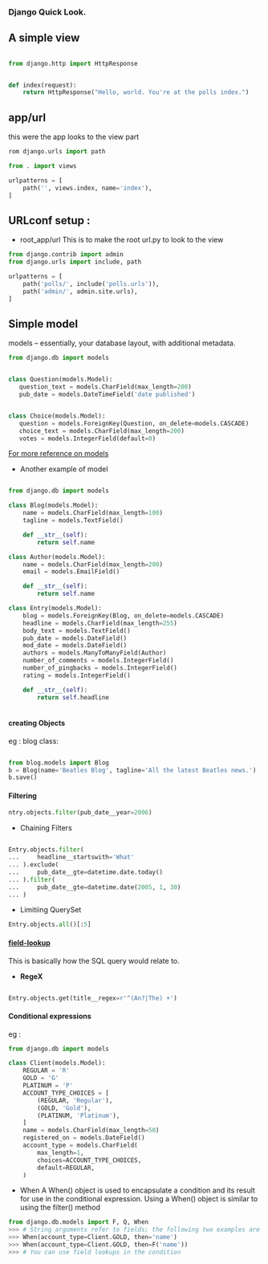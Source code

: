 ### Django Quick Look.

## A simple view 
```python

from django.http import HttpResponse


def index(request):
    return HttpResponse("Hello, world. You're at the polls index.")

```

## app/url

this were the app looks to the view part
```python
rom django.urls import path

from . import views

urlpatterns = [
    path('', views.index, name='index'),
]

```

## URLconf setup :
+ root_app/url
This is to make the root url.py to look to the view
```python
from django.contrib import admin
from django.urls import include, path

urlpatterns = [
    path('polls/', include('polls.urls')),
    path('admin/', admin.site.urls),
]

```

## Simple model 

 models – essentially, your database layout, with additional metadata.

 ```python
from django.db import models


class Question(models.Model):
    question_text = models.CharField(max_length=200)
    pub_date = models.DateTimeField('date published')


class Choice(models.Model):
    question = models.ForeignKey(Question, on_delete=models.CASCADE)
    choice_text = models.CharField(max_length=200)
    votes = models.IntegerField(default=0)
 ```
 [For more reference on models](https://docs.djangoproject.com/en/2.2/intro/tutorial02/)

 + Another example of model

 
```python

from django.db import models

class Blog(models.Model):
    name = models.CharField(max_length=100)
    tagline = models.TextField()

    def __str__(self):
        return self.name

class Author(models.Model):
    name = models.CharField(max_length=200)
    email = models.EmailField()

    def __str__(self):
        return self.name

class Entry(models.Model):
    blog = models.ForeignKey(Blog, on_delete=models.CASCADE)
    headline = models.CharField(max_length=255)
    body_text = models.TextField()
    pub_date = models.DateField()
    mod_date = models.DateField()
    authors = models.ManyToManyField(Author)
    number_of_comments = models.IntegerField()
    number_of_pingbacks = models.IntegerField()
    rating = models.IntegerField()

    def __str__(self):
        return self.headline
 
 ```

 #### creating Objects

 eg : blog class:
  ```python

from blog.models import Blog
 b = Blog(name='Beatles Blog', tagline='All the latest Beatles news.')
b.save()

  ```
#### Filtering

```python
ntry.objects.filter(pub_date__year=2006)
```
+ Chaining Filters

```python

Entry.objects.filter(
...     headline__startswith='What'
... ).exclude(
...     pub_date__gte=datetime.date.today()
... ).filter(
...     pub_date__gte=datetime.date(2005, 1, 30)
... )
```

+ Limitiing QuerySet
```python
Entry.objects.all()[:5]
```

####  [field-lookup](https://docs.djangoproject.com/en/2.2/ref/models/querysets/#field-lookups)

This is basically how the SQL query would relate to.

+ **RegeX**
```python 

Entry.objects.get(title__regex=r'^(An?|The) +')

```

#### Conditional expressions

eg :
```python 
from django.db import models

class Client(models.Model):
    REGULAR = 'R'
    GOLD = 'G'
    PLATINUM = 'P'
    ACCOUNT_TYPE_CHOICES = [
        (REGULAR, 'Regular'),
        (GOLD, 'Gold'),
        (PLATINUM, 'Platinum'),
    ]
    name = models.CharField(max_length=50)
    registered_on = models.DateField()
    account_type = models.CharField(
        max_length=1,
        choices=ACCOUNT_TYPE_CHOICES,
        default=REGULAR,
    )
```
+ When 
A When() object is used to encapsulate a condition and its result for use in the conditional expression. Using a When() object is similar to using the filter() method
```python 
from django.db.models import F, Q, When
>>> # String arguments refer to fields; the following two examples are equivalent:
>>> When(account_type=Client.GOLD, then='name')
>>> When(account_type=Client.GOLD, then=F('name'))
>>> # You can use field lookups in the condition
```